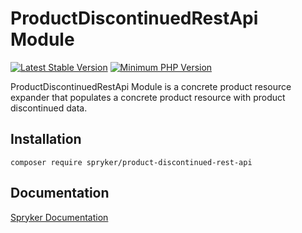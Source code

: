 # ProductDiscontinuedRestApi Module
[![Latest Stable Version](https://poser.pugx.org/spryker/product-discontinued-rest-api/v/stable.svg)](https://packagist.org/packages/spryker/product-discontinued-rest-api)
[![Minimum PHP Version](https://img.shields.io/badge/php-%3E%3D%207.4-8892BF.svg)](https://php.net/)

ProductDiscontinuedRestApi Module is a concrete product resource expander that populates a concrete product resource with product discontinued data.

## Installation

```
composer require spryker/product-discontinued-rest-api
```

## Documentation

[Spryker Documentation](https://docs.spryker.com)
